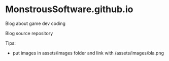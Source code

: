 # MonstrousSoftware.github.io
Blog about game dev coding

Blog source repository

Tips:
- put images in assets/images folder and link with /assets/images/bla.png 
